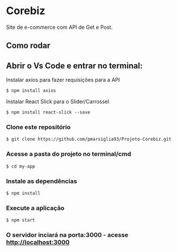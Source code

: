 # Corebiz 
Site de e-commerce com API de Get e Post.


## Como rodar

Abrir o Vs Code e entrar no terminal:
---
Instalar axios para fazer requisições para a API
```
$ npm install axios
```
Instalar React Slick para o Slider/Carrossel
```
$ npm install react-slick --save
```

### Clone este repositório
```
$ git clone https://github.com/pmarsiglia93/Projeto-Corebiz.git
```
### Acesse a pasta do projeto no terminal/cmd
```
$ cd my-app
```
### Instale as dependências
```
$ npm install
```
### Execute a aplicação
```
$ npm start
```
### O servidor inciará na porta:3000 - acesse <http://localhost:3000> 

